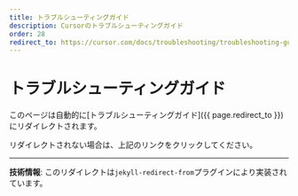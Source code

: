 ```yaml
---
title: トラブルシューティングガイド
description: Cursorのトラブルシューティングガイド
order: 28
redirect_to: https://cursor.com/docs/troubleshooting/troubleshooting-guide
---
```


<!-- このページはJekyllのリダイレクトプラグインにより自動的にリダイレクトされます -->

# トラブルシューティングガイド

このページは自動的に[トラブルシューティングガイド]({{ page.redirect_to }})にリダイレクトされます。

リダイレクトされない場合は、上記のリンクをクリックしてください。

---

**技術情報**: このリダイレクトは`jekyll-redirect-from`プラグインにより実装されています。
